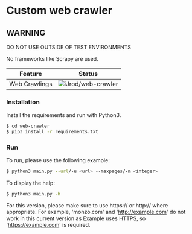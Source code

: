 # Custom web crawler

## WARNING
DO NOT USE OUTSIDE OF TEST ENVIRONMENTS

No frameworks like Scrapy are used.

Feature | Status
--------|--------
Web Crawlings | ![iJrod/web-crawler](https://img.shields.io/badge/Web_Crawler-Working-green)

### Installation
Install the requirements and run with Python3.

```sh
$ cd web-crawler
$ pip3 install -r requirements.txt
```
### Run
To run, please use the following example: 
```sh
$ python3 main.py --url/-u <url> --maxpages/-m <integer>
```

To display the help: 
```sh
$ python3 main.py -h
```

For this version, please make sure to use https:// or http:// where appropriate. For example, 'monzo.com' and 'http://example.com' do not work in this current version as Example uses HTTPS, so 'https://example.com' is required.
